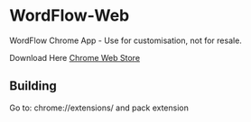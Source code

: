 # WordFlow-Web

WordFlow Chrome App - Use for customisation, not for resale.

Download Here [Chrome Web Store](https://chrome.google.com/webstore/detail/wordflow/ldjhnilbgipkdpgpdpadfenmoighdebo?hl=en)

## Building

Go to: chrome://extensions/ and pack extension
